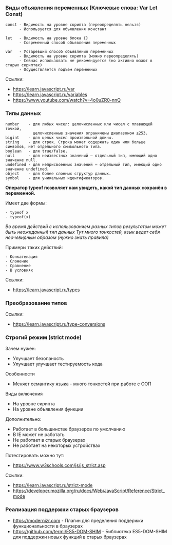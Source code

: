 
### Виды объявления переменных (Ключевые слова: Var Let Const) 

```
const - Видимость на уровне скрипта (переопределять нельзя) 
      - Используется для объявления констант 
      
let   - Видимость на уровне блока {}  
      - Современный способ объявления переменных 

var   - Устаревший способ объявления переменных 
      - Видимость на уровне скрипта (можно переопределять) 
      - Сейчас использовать не рекомендуется (но активно юзают в старых скриптах)
      - Осуществляется подъем переменных 
```

Ссылки: 

- https://learn.javascript.ru/var
- https://learn.javascript.ru/variables
- https://www.youtube.com/watch?v=4o0uZR0-nnQ


### Типы данных

```
number    - для любых чисел: целочисленных или чисел с плавающей точкой, 
            целочисленные значения ограничены диапазоном ±253.
bigint    - для целых чисел произвольной длины.
string    - для строк. Строка может содержать один или больше символов, нет отдельного символьного типа.
boolean   - для true/false.
null      - для неизвестных значений – отдельный тип, имеющий одно значение null.
undefined - для неприсвоенных значений – отдельный тип, имеющий одно значение undefined.
object    - для более сложных структур данных.
symbol    - для уникальных идентификаторов.
```

__Оператор typeof позволяет нам увидеть, какой тип данных сохранён в переменной.__

Имеет две формы: 

```
- typeof x 
- typeof(x) 
```

_Во время действий с использованием разных типов результатом может быть неожиданный тип данных_
_Тут много тонкостей, язык ведет себя неочевидным образом (нужно знать правила)_

Примеры таких действий: 

```
- Конкатенация
- Сложение
- Сравнение 
- В условиях 
```

Ссылки: 

- https://learn.javascript.ru/types

### Преобразование типов

Ссылки: 

- https://learn.javascript.ru/type-conversions

### Строгий режим (strict mode)

Зачем нужен: 
- Улучшает безопаность
- Улучшает улучшает тестируемость кода

Особенности 
- Меняет семантику языка - много тонкостей при работе с ООП 

Виды включения
- На уровне скрипта 
- На уровне объявления функции

Дополнительно: 
- Работает в большинстве браузеров по умолчанию
- В IE может не работать
- Не работает в старых браузерах
- Не работает на некоторых устройствах 

Потестировать можно тут: 

- https://www.w3schools.com/js/js_strict.asp
 
Ссылки: 

- https://learn.javascript.ru/strict-mode
- https://developer.mozilla.org/ru/docs/Web/JavaScript/Reference/Strict_mode 

### Реализация поддержки старых браузеров 

- https://modernizr.com - Плагин для пределения поддержки функциональности в браузерах               
- https://github.com/termi/ES5-DOM-SHIM - Библиотека ES5-DOM-SHIM для поддержки новых функций в старых браузерах  



